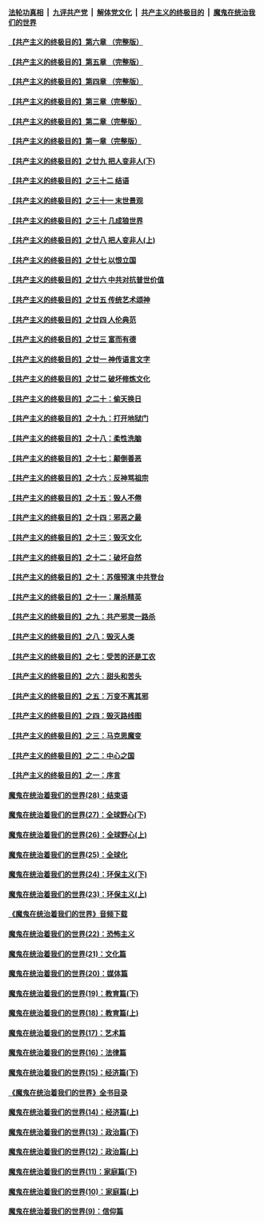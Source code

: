 ####  [法轮功真相](../../../../basic/blob/master/README.md?t=08300513) &nbsp;|&nbsp; [九评共产党](../../../../9ping.md/blob/master/README.md?t=08300513) &nbsp;|&nbsp; [解体党文化](../../../../jtdwh.md/blob/master/README.md?t=08300513)  &nbsp;|&nbsp; [共产主义的终极目的](../../../../gczydzjmd.md/blob/master/README.md?t=08300513) &nbsp;|&nbsp; [魔鬼在统治我们的世界](../../../../mgztzwmdsj.md/blob/master/README.md?t=08300513) 

#### [【共产主义的终极目的】第六章 （完整版）](../pages/nsc422/n11428913.md?t=08300513) 

#### [【共产主义的终极目的】第五章 （完整版）](../pages/nsc422/n11428912.md?t=08300513) 

#### [【共产主义的终极目的】第四章 （完整版）](../pages/nsc422/n11428907.md?t=08300513) 

#### [【共产主义的终极目的】第三章（完整版）](../pages/nsc422/n11428848.md?t=08300513) 

#### [【共产主义的终极目的】第二章（完整版）](../pages/nsc422/n11428831.md?t=08300513) 

#### [【共产主义的终极目的】第一章（完整版）](../pages/nsc422/n11417651.md?t=08300513) 

#### [【共产主义的终极目的】之廿九 把人变非人(下)](../pages/nsc422/n11344140.md?t=08300513) 

#### [【共产主义的终极目的】之三十二 结语](../pages/nsc422/n11360535.md?t=08300513) 

#### [【共产主义的终极目的】之三十一 末世景观](../pages/nsc422/n11351129.md?t=08300513) 

#### [【共产主义的终极目的】之三十 几成狼世界](../pages/nsc422/n11348280.md?t=08300513) 

#### [【共产主义的终极目的】之廿八 把人变非人(上)](../pages/nsc422/n11340492.md?t=08300513) 

#### [【共产主义的终极目的】之廿七 以恨立国](../pages/nsc422/n11336944.md?t=08300513) 

#### [【共产主义的终极目的】之廿六 中共对抗普世价值](../pages/nsc422/n11324785.md?t=08300513) 

#### [【共产主义的终极目的】之廿五 传统艺术颂神](../pages/nsc422/n11296396.md?t=08300513) 

#### [【共产主义的终极目的】之廿四 人伦典范](../pages/nsc422/n11296397.md?t=08300513) 

#### [【共产主义的终极目的】之廿三 富而有德](../pages/nsc422/n11283598.md?t=08300513) 

#### [【共产主义的终极目的】之廿一 神传语言文字](../pages/nsc422/n11263265.md?t=08300513) 

#### [【共产主义的终极目的】之廿二 破坏修炼文化](../pages/nsc422/n11245728.md?t=08300513) 

#### [【共产主义的终极目的】之二十：偷天换日](../pages/nsc422/n11238846.md?t=08300513) 

#### [【共产主义的终极目的】之十九：打开地狱门](../pages/nsc422/n11206376.md?t=08300513) 

#### [【共产主义的终极目的】之十八：柔性洗脑](../pages/nsc422/n11199994.md?t=08300513) 

#### [【共产主义的终极目的】之十七：颠倒善恶](../pages/nsc422/n11179782.md?t=08300513) 

#### [【共产主义的终极目的】之十六：反神骂祖宗](../pages/nsc422/n11166798.md?t=08300513) 

#### [【共产主义的终极目的】之十五：毁人不倦](../pages/nsc422/n11166792.md?t=08300513) 

#### [【共产主义的终极目的】之十四：邪恶之最](../pages/nsc422/n11150249.md?t=08300513) 

#### [【共产主义的终极目的】之十三：毁灭文化](../pages/nsc422/n11135227.md?t=08300513) 

#### [【共产主义的终极目的】之十二：破坏自然](../pages/nsc422/n11135214.md?t=08300513) 

#### [【共产主义的终极目的】之十：苏俄预演 中共登台](../pages/nsc422/n11118424.md?t=08300513) 

#### [【共产主义的终极目的】之十一：屠杀精英](../pages/nsc422/n11118442.md?t=08300513) 

#### [【共产主义的终极目的】之九：共产邪灵一路杀](../pages/nsc422/n11114139.md?t=08300513) 

#### [【共产主义的终极目的】之八：毁灭人类](../pages/nsc422/n11108503.md?t=08300513) 

#### [【共产主义的终极目的】之七：受苦的还是工农](../pages/nsc422/n11101809.md?t=08300513) 

#### [【共产主义的终极目的】之六：甜头和苦头](../pages/nsc422/n11096971.md?t=08300513) 

#### [【共产主义的终极目的】之五：万变不离其邪](../pages/nsc422/n11091285.md?t=08300513) 

#### [【共产主义的终极目的】之四：毁灭路线图](../pages/nsc422/n11086284.md?t=08300513) 

#### [【共产主义的终极目的】之三：马克思魔变](../pages/nsc422/n11061941.md?t=08300513) 

#### [【共产主义的终极目的】之二：中心之国](../pages/nsc422/n11047728.md?t=08300513) 

#### [【共产主义的终极目的】之一：序言](../pages/nsc422/n11086077.md?t=08300513) 

#### [魔鬼在统治着我们的世界(28)：结束语](../pages/nsc422/n10936246.md?t=08300513) 

#### [魔鬼在统治着我们的世界(27)：全球野心(下)](../pages/nsc422/n10928319.md?t=08300513) 

#### [魔鬼在统治着我们的世界(26)：全球野心(上)](../pages/nsc422/n10900318.md?t=08300513) 

#### [魔鬼在统治着我们的世界(25)：全球化](../pages/nsc422/n10788205.md?t=08300513) 

#### [魔鬼在统治着我们的世界(24)：环保主义(下)](../pages/nsc422/n10695307.md?t=08300513) 

#### [魔鬼在统治着我们的世界(23)：环保主义(上)](../pages/nsc422/n10688613.md?t=08300513) 

#### [《魔鬼在统治着我们的世界》音频下载](../pages/nsc422/n10635553.md?t=08300513) 

#### [魔鬼在统治着我们的世界(22)：恐怖主义](../pages/nsc422/n10614727.md?t=08300513) 

#### [魔鬼在统治着我们的世界(21)：文化篇](../pages/nsc422/n10597706.md?t=08300513) 

#### [魔鬼在统治着我们的世界(20)：媒体篇](../pages/nsc422/n10586579.md?t=08300513) 

#### [魔鬼在统治着我们的世界(19)：教育篇(下)](../pages/nsc422/n10564808.md?t=08300513) 

#### [魔鬼在统治着我们的世界(18)：教育篇(上)](../pages/nsc422/n10526970.md?t=08300513) 

#### [魔鬼在统治着我们的世界(17)：艺术篇](../pages/nsc422/n10499093.md?t=08300513) 

#### [魔鬼在统治着我们的世界(16)：法律篇](../pages/nsc422/n10485969.md?t=08300513) 

#### [魔鬼在统治着我们的世界(15)：经济篇(下)](../pages/nsc422/n10469975.md?t=08300513) 

#### [《魔鬼在统治着我们的世界》全书目录](../pages/nsc422/n10464261.md?t=08300513) 

#### [魔鬼在统治着我们的世界(14)：经济篇(上)](../pages/nsc422/n10457370.md?t=08300513) 

#### [魔鬼在统治着我们的世界(13)：政治篇(下)](../pages/nsc422/n10448270.md?t=08300513) 

#### [魔鬼在统治着我们的世界(12)：政治篇(上)](../pages/nsc422/n10444576.md?t=08300513) 

#### [魔鬼在统治着我们的世界(11)：家庭篇(下)](../pages/nsc422/n10440961.md?t=08300513) 

#### [魔鬼在统治着我们的世界(10)：家庭篇(上)](../pages/nsc422/n10435448.md?t=08300513) 

#### [魔鬼在统治着我们的世界(9)：信仰篇](../pages/nsc422/n10432159.md?t=08300513) 

